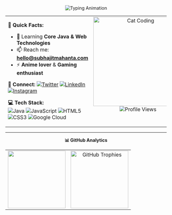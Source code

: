 <div align="center">
<img src="https://readme-typing-svg.herokuapp.com?font=Fira+Code&duration=3000&pause=1000&color=2E96F7&center=true&vCenter=true&width=435&lines=I'm+Subhajit+Mahanta;Full+Stack+Developer;Code+Enthusiast;Anime+Lover;Problem+Solver;Always+Learning!" alt="Typing Animation" />

</div>

<table>
<tr>
<td width="50%" valign="top">

**🚀 Quick Facts:**
- 🌱 Learning **Core Java & Web Technologies**
- 📫 Reach me: **hello@subhajitmahanta.com**  
- ⚡ **Anime lover** & **Gaming enthusiast**

**🔗 Connect:** 
[![Twitter](https://img.shields.io/badge/-Twitter-1DA1F2?style=flat-square&logo=twitter&logoColor=white)](https://twitter.com/the_morning_guy)
[![LinkedIn](https://img.shields.io/badge/-LinkedIn-0077B5?style=flat-square&logo=linkedin&logoColor=white)](https://www.linkedin.com/in/subhajitmahanta/)
[![Instagram](https://img.shields.io/badge/-Instagram-E4405F?style=flat-square&logo=instagram&logoColor=white)](https://instagram.com/subhajitmahanta_)

**💻 Tech Stack:**  
![Java](https://img.shields.io/badge/-Java-ED8B00?style=flat-square&logo=java&logoColor=white)
![JavaScript](https://img.shields.io/badge/-JavaScript-F7DF1E?style=flat-square&logo=javascript&logoColor=black)
![HTML5](https://img.shields.io/badge/-HTML5-E34F26?style=flat-square&logo=html5&logoColor=white)
![CSS3](https://img.shields.io/badge/-CSS3-1572B6?style=flat-square&logo=css3&logoColor=white)
![Google Cloud](https://img.shields.io/badge/-Google%20Cloud-4285F4?style=flat-square&logo=google-cloud&logoColor=white)

</td>
<td width="50%" valign="top">

<div align="center">
<img src="https://media.giphy.com/media/JIX9t2j0ZTN9S/giphy.gif" width="280" alt="Cat Coding"/>
</div>

<div align="center">
  <img src="https://komarev.com/ghpvc/?username=subhajit-mahanta&color=58A6FF&style=flat-square" alt="Profile Views"/>
</div>

</td>
</tr>
</table>

---

<div align="center">
  
**📊 GitHub Analytics**

<table>
<tr>
<td align="center" width="50%">
<img height="180em" src="https://github-readme-stats.vercel.app/api/top-langs/?username=subhajit-mahanta&layout=compact&theme=default&hide_border=true"/>
</td>
<td align="center" width="50%">
<img height="180em" src="https://github-profile-trophy.vercel.app/?username=subhajit-mahanta&theme=flat&no-frame=true&row=2&column=3&margin-h=15&margin-w=5" alt="GitHub Trophies"/>
</td>
</tr>
</table>

</div>
